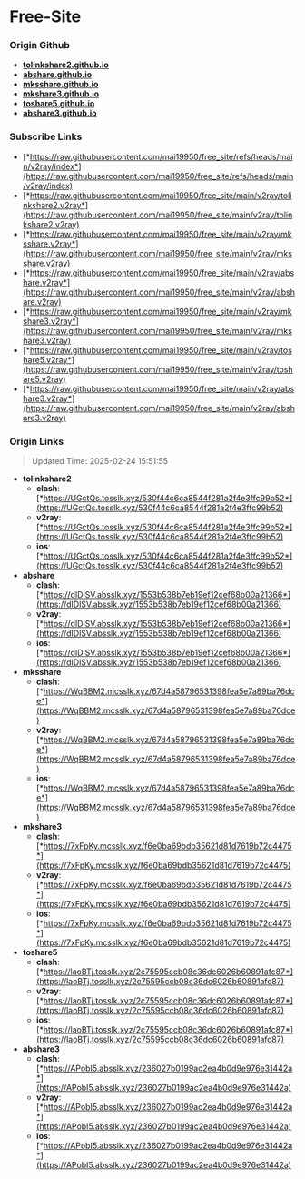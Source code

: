 # Free-Site

### Origin Github

- [**tolinkshare2.github.io**](https://github.com/tolinkshare2/tolinkshare2.github.io)
- [**abshare.github.io**](https://github.com/abshare/abshare.github.io)
- [**mksshare.github.io**](https://github.com/mksshare/mksshare.github.io)
- [**mkshare3.github.io**](https://github.com/mkshare3/mkshare3.github.io)
- [**toshare5.github.io**](https://github.com/toshare5/toshare5.github.io)
- [**abshare3.github.io**](https://github.com/abshare3/abshare3.github.io)

### Subscribe Links

- [*https://raw.githubusercontent.com/mai19950/free_site/refs/heads/main/v2ray/index*](https://raw.githubusercontent.com/mai19950/free_site/refs/heads/main/v2ray/index)
- [*https://raw.githubusercontent.com/mai19950/free_site/main/v2ray/tolinkshare2.v2ray*](https://raw.githubusercontent.com/mai19950/free_site/main/v2ray/tolinkshare2.v2ray)
- [*https://raw.githubusercontent.com/mai19950/free_site/main/v2ray/mksshare.v2ray*](https://raw.githubusercontent.com/mai19950/free_site/main/v2ray/mksshare.v2ray)
- [*https://raw.githubusercontent.com/mai19950/free_site/main/v2ray/abshare.v2ray*](https://raw.githubusercontent.com/mai19950/free_site/main/v2ray/abshare.v2ray)
- [*https://raw.githubusercontent.com/mai19950/free_site/main/v2ray/mkshare3.v2ray*](https://raw.githubusercontent.com/mai19950/free_site/main/v2ray/mkshare3.v2ray)
- [*https://raw.githubusercontent.com/mai19950/free_site/main/v2ray/toshare5.v2ray*](https://raw.githubusercontent.com/mai19950/free_site/main/v2ray/toshare5.v2ray)
- [*https://raw.githubusercontent.com/mai19950/free_site/main/v2ray/abshare3.v2ray*](https://raw.githubusercontent.com/mai19950/free_site/main/v2ray/abshare3.v2ray)

### Origin Links

> Updated Time: 2025-02-24 15:51:55

- **tolinkshare2**
  - **clash**: [*https://UGctQs.tosslk.xyz/530f44c6ca8544f281a2f4e3ffc99b52*](https://UGctQs.tosslk.xyz/530f44c6ca8544f281a2f4e3ffc99b52)
  - **v2ray**: [*https://UGctQs.tosslk.xyz/530f44c6ca8544f281a2f4e3ffc99b52*](https://UGctQs.tosslk.xyz/530f44c6ca8544f281a2f4e3ffc99b52)
  - **ios**: [*https://UGctQs.tosslk.xyz/530f44c6ca8544f281a2f4e3ffc99b52*](https://UGctQs.tosslk.xyz/530f44c6ca8544f281a2f4e3ffc99b52)
- **abshare**
  - **clash**: [*https://dIDlSV.absslk.xyz/1553b538b7eb19ef12cef68b00a21366*](https://dIDlSV.absslk.xyz/1553b538b7eb19ef12cef68b00a21366)
  - **v2ray**: [*https://dIDlSV.absslk.xyz/1553b538b7eb19ef12cef68b00a21366*](https://dIDlSV.absslk.xyz/1553b538b7eb19ef12cef68b00a21366)
  - **ios**: [*https://dIDlSV.absslk.xyz/1553b538b7eb19ef12cef68b00a21366*](https://dIDlSV.absslk.xyz/1553b538b7eb19ef12cef68b00a21366)
- **mksshare**
  - **clash**: [*https://WqBBM2.mcsslk.xyz/67d4a58796531398fea5e7a89ba76dce*](https://WqBBM2.mcsslk.xyz/67d4a58796531398fea5e7a89ba76dce)
  - **v2ray**: [*https://WqBBM2.mcsslk.xyz/67d4a58796531398fea5e7a89ba76dce*](https://WqBBM2.mcsslk.xyz/67d4a58796531398fea5e7a89ba76dce)
  - **ios**: [*https://WqBBM2.mcsslk.xyz/67d4a58796531398fea5e7a89ba76dce*](https://WqBBM2.mcsslk.xyz/67d4a58796531398fea5e7a89ba76dce)
- **mkshare3**
  - **clash**: [*https://7xFpKy.mcsslk.xyz/f6e0ba69bdb35621d81d7619b72c4475*](https://7xFpKy.mcsslk.xyz/f6e0ba69bdb35621d81d7619b72c4475)
  - **v2ray**: [*https://7xFpKy.mcsslk.xyz/f6e0ba69bdb35621d81d7619b72c4475*](https://7xFpKy.mcsslk.xyz/f6e0ba69bdb35621d81d7619b72c4475)
  - **ios**: [*https://7xFpKy.mcsslk.xyz/f6e0ba69bdb35621d81d7619b72c4475*](https://7xFpKy.mcsslk.xyz/f6e0ba69bdb35621d81d7619b72c4475)
- **toshare5**
  - **clash**: [*https://laoBTj.tosslk.xyz/2c75595ccb08c36dc6026b60891afc87*](https://laoBTj.tosslk.xyz/2c75595ccb08c36dc6026b60891afc87)
  - **v2ray**: [*https://laoBTj.tosslk.xyz/2c75595ccb08c36dc6026b60891afc87*](https://laoBTj.tosslk.xyz/2c75595ccb08c36dc6026b60891afc87)
  - **ios**: [*https://laoBTj.tosslk.xyz/2c75595ccb08c36dc6026b60891afc87*](https://laoBTj.tosslk.xyz/2c75595ccb08c36dc6026b60891afc87)
- **abshare3**
  - **clash**: [*https://APobI5.absslk.xyz/236027b0199ac2ea4b0d9e976e31442a*](https://APobI5.absslk.xyz/236027b0199ac2ea4b0d9e976e31442a)
  - **v2ray**: [*https://APobI5.absslk.xyz/236027b0199ac2ea4b0d9e976e31442a*](https://APobI5.absslk.xyz/236027b0199ac2ea4b0d9e976e31442a)
  - **ios**: [*https://APobI5.absslk.xyz/236027b0199ac2ea4b0d9e976e31442a*](https://APobI5.absslk.xyz/236027b0199ac2ea4b0d9e976e31442a)
